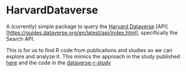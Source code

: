 # HarvardDataverse

A (currently) simple package to query the [Harvard Dataverse](https://data.harvard.edu/dataverse)
[API][https://guides.dataverse.org/en/latest/api/index.html], specifically the Search API.


This is for us to find R code from publications and studies so we can explore and analyze it.
This mimics the approach in the study published
[here](https://www.nature.com/articles/s41597-022-01143-6)
and the code in the [dataverse-r-study](https://github.com/atrisovic/dataverse-r-study.git)

